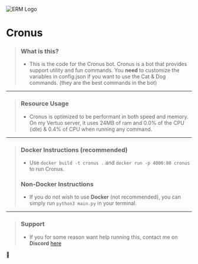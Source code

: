 ![ERM Logo](https://network.ermbot.xyz/images/ERMLogoExtended.svg)
# Cronus 

> ### What is this?
> * This is the code for the Cronus bot. Cronus is a bot that provides support utility and fun commands. You __**need**__ to customize the variables in config.json if you want to use the Cat & Dog commands. (they are the best commands in the bot)
------
> ### Resource Usage
> * Cronus is optimized to be performant in both speed and memory. On my Vertuo server, it uses 24MB of ram and 0.0% of the CPU (idle) & 0.4% of CPU when running any command.
------
> ### Docker Instructions (recommended)
> * Use `docker build -t cronus .` and `docker run -p 4000:80 cronus` to run Cronus.
> ### Non-Docker Instructions
> * If you do not wish to use **Docker** (not recommended), you can simply run `python3 main.py` in your terminal.
------
> ### Support
> * If you for some reason want help running this, contact me on **Discord** [here](<https://discord.com/users/459374864067723275>)

💃
